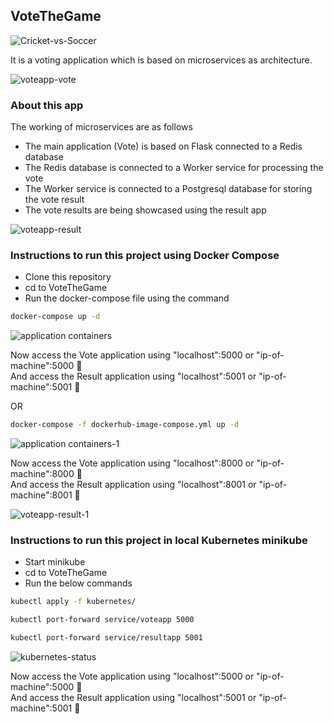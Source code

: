 ## VoteTheGame

![Cricket-vs-Soccer](https://user-images.githubusercontent.com/37767537/232277919-bd2644f9-422e-4be6-8ffc-c92155e33c95.jpg)

It is a voting application which is based on microservices as architecture.

![voteapp-vote](https://user-images.githubusercontent.com/37767537/232232535-f0495bca-4dde-4720-b1ae-345142040bbe.png)

### About this app

The working of microservices are as follows

- The main application (Vote) is based on Flask connected to a Redis database
- The Redis database is connected to a Worker service for processing the vote
- The Worker service is connected to a Postgresql database for storing the vote result
- The vote results are being showcased using the result app

![voteapp-result](https://user-images.githubusercontent.com/37767537/232237663-4927df8b-0ae6-4ee4-bb47-5ffe25a0ea31.png)

### Instructions to run this project using Docker Compose

- Clone this repository
- cd to VoteTheGame
- Run the docker-compose file using the command 
```bash
docker-compose up -d
```

![application containers](https://user-images.githubusercontent.com/37767537/232276493-0e85b9d1-7a05-4399-9380-19d578f09cea.png)

Now access the Vote application using "localhost":5000 or "ip-of-machine":5000 🚀 </br>
And access the Result application using "localhost":5001 or "ip-of-machine":5001 🚀

OR

```bash
docker-compose -f dockerhub-image-compose.yml up -d
```

![application containers-1](https://user-images.githubusercontent.com/37767537/232276185-f725968d-705e-4b31-9dff-40e2f79d33d6.png)

Now access the Vote application using "localhost":8000 or "ip-of-machine":8000 🚀 </br>
And access the Result application using "localhost":8001 or "ip-of-machine":8001 🚀

![voteapp-result-1](https://user-images.githubusercontent.com/37767537/232276221-a5f77451-60c3-4e9f-8451-8a5cced43b24.png)

### Instructions to run this project in local Kubernetes minikube 

- Start minikube 
- cd to VoteTheGame
- Run the below commands
```bash
kubectl apply -f kubernetes/
```
```bash
kubectl port-forward service/voteapp 5000
```
```bash
kubectl port-forward service/resultapp 5001
```

![kubernetes-status](https://user-images.githubusercontent.com/37767537/232277287-f2e29b5d-5f16-4fde-ae8c-08e6cb4fe174.png)


Now access the Vote application using "localhost":5000 or "ip-of-machine":5000 🚀 </br>
And access the Result application using "localhost":5001 or "ip-of-machine":5001 🚀